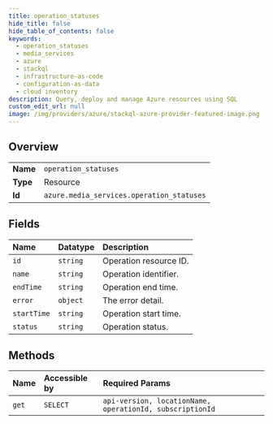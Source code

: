```yaml
---
title: operation_statuses
hide_title: false
hide_table_of_contents: false
keywords:
  - operation_statuses
  - media_services
  - azure    
  - stackql
  - infrastructure-as-code
  - configuration-as-data
  - cloud inventory
description: Query, deploy and manage Azure resources using SQL
custom_edit_url: null
image: /img/providers/azure/stackql-azure-provider-featured-image.png
---
```

  
    

## Overview
<table><tbody>
<tr><td><b>Name</b></td><td><code>operation_statuses</code></td></tr>
<tr><td><b>Type</b></td><td>Resource</td></tr>
<tr><td><b>Id</b></td><td><code>azure.media_services.operation_statuses</code></td></tr>
</tbody></table>

## Fields
| Name | Datatype | Description |
|:-----|:---------|:------------|
| `id` | `string` | Operation resource ID. |
| `name` | `string` | Operation identifier. |
| `endTime` | `string` | Operation end time. |
| `error` | `object` | The error detail. |
| `startTime` | `string` | Operation start time. |
| `status` | `string` | Operation status. |
## Methods
| Name | Accessible by | Required Params |
|:-----|:--------------|:----------------|
| `get` | `SELECT` | `api-version, locationName, operationId, subscriptionId` |
